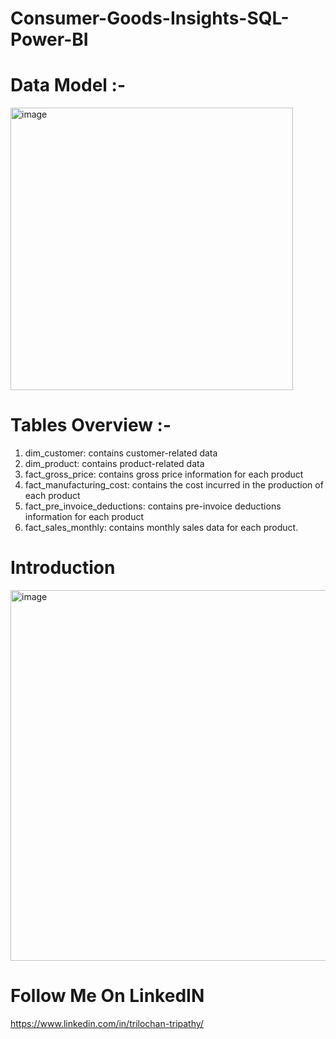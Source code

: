 # Consumer-Goods-Insights-SQL-Power-BI 

# Data Model :- 
<img width="452" alt="image" src="https://github.com/Trilochan-Tripathy/Consumer-Goods-Insights-SQL-Power-BI/assets/141568396/d71ead77-ee07-4ec1-96ac-789ef5395c92"> 

# Tables Overview :-
1. dim_customer: contains customer-related data
2. dim_product: contains product-related data
3. fact_gross_price: contains gross price information for each product
4. fact_manufacturing_cost: contains the cost incurred in the production of each product
5. fact_pre_invoice_deductions: contains pre-invoice deductions information for each product
6. fact_sales_monthly: contains monthly sales data for each product.

# Introduction
<img width="593" alt="image" src="https://github.com/Trilochan-Tripathy/Consumer-Goods-Insights-SQL-Power-BI/assets/141568396/f7aefd5e-de04-4261-ae1f-ea4942a4ec5c"> 

# Follow Me On LinkedIN
https://www.linkedin.com/in/trilochan-tripathy/




